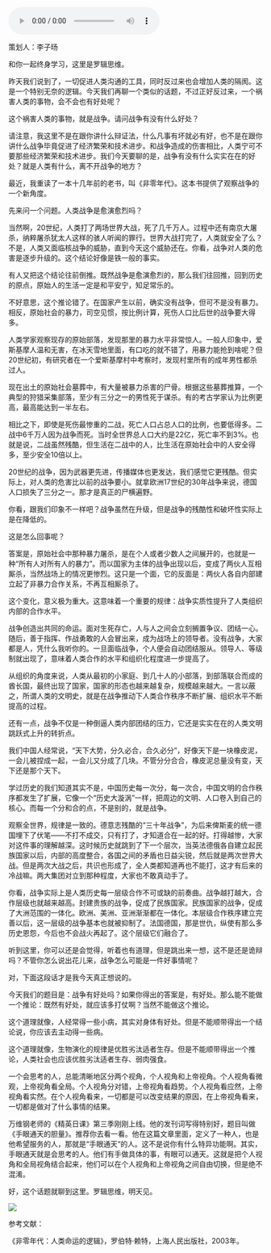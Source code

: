 <audio src="http://igetoss.cdn.igetget.com/mp3/201811/21/201811212142154095148094.mp3" controls="controls">您的浏览器不支持 audio 标签。</audio><p>策划人：李子旸</p><p>和你一起终身学习，这里是罗辑思维。</p><p>昨天我们说到了，一切促进人类沟通的工具，同时反过来也会增加人类的隔阂。这是一个特别无奈的逻辑。今天我们再聊一个类似的话题，不过正好反过来，一个祸害人类的事物，会不会也有好处呢？</p><p>这个祸害人类的事物，就是战争。请问战争有没有什么好处？</p><p>请注意，我这里不是在跟你讲什么辩证法，什么凡事有坏就必有好，也不是在跟你讲什么战争毕竟促进了经济繁荣和技术进步。和战争造成的伤害相比，人类宁可不要那些经济繁荣和技术进步。我们今天要聊的是，战争有没有什么实实在在的好处？就是人类有什么，离不开战争的地方？</p><p>最近，我重读了一本十几年前的老书，叫《非零年代》。这本书提供了观察战争的一个新角度。</p><p>先来问一个问题。人类战争是愈演愈烈吗？</p><p>当然啊，20世纪，人类打了两场世界大战，死了几千万人。过程中还有南京大屠杀，纳粹屠杀犹太人这样的骇人听闻的罪行。世界大战打完了，人类就安全了么？不是，人类又面临核战争的威胁，直到今天这个威胁还在。你看，战争对人类的危害是逐步升级的。这个结论好像是铁一般的事实。</p><p>有人又把这个结论往前倒推。既然战争是愈演愈烈的，那么我们往回推，回到历史的原点，原始人的生活一定是和平安宁，知足常乐的。</p><p>不好意思，这个推论错了。在国家产生以前，确实没有战争，但可不是没有暴力。相反，原始社会的暴力，司空见惯，按比例计算，死伤人口比后世的战争要大得多。</p><p>人类学家观察现存的原始部落，发现那里的暴力水平非常惊人。一般人印象中，爱斯基摩人温和无害，在冰天雪地里面，有口吃的就不错了，用暴力能抢到啥呢？但20世纪初，有研究者在一个爱斯基摩村中考察时，发现村里所有的成年男性都杀过人。</p><p>现在出土的原始社会墓葬中，有大量被暴力杀害的尸骨。根据这些墓葬推算，一个典型的狩猎采集部落，至少有三分之一的男性死于谋杀。有的考古学家认为比例更高，最高能达到一半左右。</p><p>相比之下，即使是死伤最惨重的二战，死亡人口占总人口的比例，也要低得多。二战中6千万人因为战争而死。当时全世界总人口大约是22亿，死亡率不到3%。也就是说，二战虽然残酷，但生活在二战中的人，比生活在原始社会中的人安全得多，至少安全10倍以上。</p><p>20世纪的战争，因为武器更先进，传播媒体也更发达，我们感觉它更残酷。但实际上，对人类的危害比以前的战争要小。就拿欧洲17世纪的30年战争来说，德国人口损失了三分之一。那才是真正的尸横遍野。</p><p>你看，跟我们印象不一样吧？战争虽然在升级，但是战争的残酷性和破坏性实际上是在降低的。</p><p>这是怎么回事呢？</p><p>答案是，原始社会中那种暴力屠杀，是在个人或者少数人之间展开的，也就是一种“所有人对所有人的暴力”。而以国家为主体的战争出现以后，变成了两伙人互相厮杀，当然战场上的情况更惨烈。这只是一个面，它的反面是：两伙人各自内部建立起了非暴力合作关系，不再互相厮杀了。</p><p>这个变化，意义极为重大。这意味着一个重要的规律：战争实质性提升了人类组织内部的合作水平。</p><p>战争创造出共同的命运。面对生死存亡，人与人之间会立刻搁置争议、团结一心。随后，善于指挥、作战勇敢的人会冒出来，成为战场上的领导者。没有战争，大家都是人，凭什么我听你的。一旦面临战争，个人便会自动团结服从。领导人、等级制就出现了，意味着人类合作的水平和组织化程度进一步提高了。</p><p>从组织的角度来说，人类从最初的小家庭、到几十人的小部落，到部落联合而成的酋长国，最终出现了国家，国家的形态也越来越复杂，规模越来越大。一言以蔽之，所谓人类的文明史，就是在战争推动下人类合作秩序不断扩展、组织水平不断提高的过程。</p><p>还有一点，战争不仅是一种倒逼人类内部团结的压力，它还是实实在在的人类文明跳跃式上升的转折点。</p><p>我们中国人经常说，“天下大势，分久必合，合久必分”，好像天下是一块橡皮泥，一会儿被捏成一起，一会儿又分成了几块。不管分分合合，橡皮泥总量没有变，天下还是那个天下。</p><p>学过历史的我们知道其实不是，中国历史每一次分，每一次合，中国文明的合作秩序都发生了扩展，它像一个“历史大漩涡”一样，把周边的文明、人口卷入到自己的核心。而每一个分和合的点，不是别的，就是战争。</p><p>观察全世界，规律是一致的。德意志残酷的“三十年战争”，为后来俾斯麦的统一德国埋下了伏笔——不打不成交，只有打了，才知道合在一起的好。打得越惨，大家对这件事的理解越深。这时候历史就跳到了下一个层次，当英法德俄各自建立起民族国家以后，内部的高度整合，各国之间的矛盾也日益尖锐，然后就是两次世界大战。但是两次大战之后，共识也形成了，全人类都知道再也不能打，这才有后来的冷战嘛。两大集团对立到那种程度，大家也不敢真动手了。</p><p>你看，战争实际上是人类历史每一层级合作不可或缺的前奏曲。战争越打越大，合作层级也就越来越高。封建贵族的战争，促成了民族国家。民族国家的战争，促成了大洲范围的一体化。欧洲、美洲、亚洲渐渐都在一体化。本层级合作秩序建立完善以后，这一层级的战争基本也就被抑制了。法国德国，那是世仇，纵使有那么多历史恩怨，今后也不会战火再起了。这个层级它们融合了。</p><p>听到这里，你可以还是会觉得，听着也有道理，但是跳出来一想，这不是还是诡辩吗？不管你怎么说出花儿来，战争怎么可能是一件好事情呢？</p><p>对，下面这段话才是我今天真正想说的。</p><p>今天我们的题目是：战争有好处吗？如果你得出的答案是，有好处。那么能不能做一个推论：既然有好处，就应该多打仗啊？当然不能做这个推论。</p><p>这个道理就像，人经常得一些小病，其实对身体有好处。但是不能顺带得出一个结论说，你应该去主动得一些病。</p><p>这个道理就像，生物演化的规律是优胜劣汰适者生存。但是不能顺带得出一个推论，人类社会也应该优胜劣汰适者生存、弱肉强食。</p><p>一个会思考的人，总能清晰地区分两个视角，个人视角和上帝视角。个人视角看微观，上帝视角看全局。个人视角分对错，上帝视角看趋势。个人视角看应然，上帝视角看实然。在个人视角看来，一切都是可以改变结果的原因，在上帝视角看来，一切都是做对了什么事情的结果。</p><p>万维钢老师的《精英日课》第三季刚刚上线。他的发刊词写得特别好，题目叫做《手眼通天的胆量》。推荐你去看一看。他在这篇文章里面，定义了一种人，也是他希望服务的人，那就是“手眼通天“的人。这不是说你有什么特异功能啊。其实，手眼通天就是会思考的人。他们有手做具体的事，有眼可以通天。这就是把个人视角和全局视角结合起来，他们可以在个人视角和上帝视角之间自由切换，但是绝不混淆。</p><p>好，这个话题就聊到这里。罗辑思维，明天见。</p><img src="https://piccdn.igetget.com/img/201811/21/201811212143231135742447.jpg" /><p>参考文献：</p><p> </p><p>《非零年代：人类命运的逻辑》，罗伯特·赖特，上海人民出版社，2003年。</p>